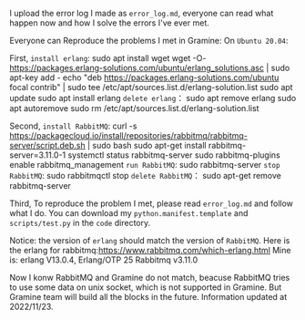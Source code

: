 I upload the error log I made as `error_log.md`, everyone can read what happen now and how I solve the errors I've ever met.

Everyone can Reproduce the problems I met in Gramine:
On `Ubuntu 20.04`:

First,
`install erlang`:
sudo apt install wget
wget -O- https://packages.erlang-solutions.com/ubuntu/erlang_solutions.asc | sudo apt-key add -
echo "deb https://packages.erlang-solutions.com/ubuntu focal contrib" | sudo tee /etc/apt/sources.list.d/erlang-solution.list
sudo apt update
sudo apt install erlang
`delete erlang`：
sudo apt remove erlang
sudo apt autoremove
sudo rm /etc/apt/sources.list.d/erlang-solution.list

Second,
`install RabbitMQ`:
curl -s https://packagecloud.io/install/repositories/rabbitmq/rabbitmq-server/script.deb.sh | sudo bash
sudo apt-get install rabbitmq-server=3.11.0-1
systemctl status rabbitmq-server
sudo rabbitmq-plugins enable rabbitmq_management
`run RabbitMQ`:
sudo rabbitmq-server
`stop RabbitMQ`:
sudo rabbitmqctl stop
`delete RabbitMQ`：
sudo apt-get remove rabbitmq-server

Third,
To reproduce the problem I met, please read `error_log.md` and follow what I do.
You can download my `python.manifest.template` and `scripts/test.py` in the `code` directory.

Notice: the version of `erlang` should match the version of `RabbitMQ`. Here is the erlang for rabbitmq:<https://www.rabbitmq.com/which-erlang.html>
Mine is:
erlang V13.0.4, Erlang/OTP 25
Rabbitmq v3.11.0

Now I konw RabbitMQ and Gramine do not match, beacuse RabbitMQ tries to use some data on unix socket, which is not supported in Gramine.
But Gramine team will build all the blocks in the future.
Information updated at 2022/11/23.
